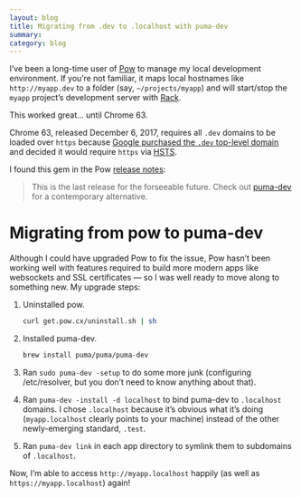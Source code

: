 ```yaml
---
layout: blog
title: Migrating from .dev to .localhost with puma-dev
summary:
category: blog
---
```


I’ve been a long-time user of [Pow](http://pow.cx) to manage my local development environment. If you’re not familiar, it maps local hostnames like `http://myapp.dev` to a folder (say, `~/projects/myapp`) and will start/stop the `myapp` project’s development server with [Rack](https://rack.github.io/).

<p class="lede">This worked great… until Chrome 63.</p>

Chrome 63, released December 6, 2017, requires all `.dev` domains to be loaded over `https` because <a href="https://icannwiki.org/.dev">Google purchased the `.dev` top-level domain</a> and decided it would require `https` via [HSTS](https://en.wikipedia.org/wiki/HTTP_Strict_Transport_Security).

I found this gem in the Pow [release notes](http://pow.cx/manual.html#section_6):

> This is the last release for the forseeable future. Check out [puma-dev](https://github.com/puma/puma-dev#readme) for a contemporary alternative.

# Migrating from pow to puma-dev

Although I could have upgraded Pow to fix the issue, Pow hasn’t been working well with features required to build more modern apps like websockets and SSL certificates — so I was well ready to move along to something new. My upgrade steps:

1. Uninstalled pow.

    ```bash
    curl get.pow.cx/uninstall.sh | sh
    ```
2. Installed puma-dev.

    ```bash
    brew install puma/puma/puma-dev
    ```
3. Ran `sudo puma-dev -setup` to do some more junk (configuring /etc/resolver, but you don’t need to know anything about that).
4. Ran `puma-dev -install -d localhost` to bind puma-dev to `.localhost` domains. I chose `.localhost` because it’s obvious what it’s doing (`myapp.localhost` clearly points to your machine) instead of the other newly-emerging standard, `.test`.
5. Ran `puma-dev link` in each app directory to symlink them to subdomains of `.localhost`.

Now, I’m able to access `http://myapp.localhost` happily (as well as `https://myapp.localhost`) again!
